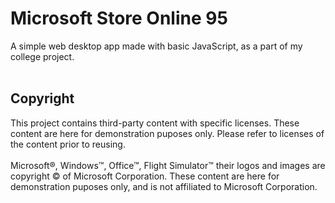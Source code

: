 # Microsoft Store Online 95

A simple web desktop app made with basic JavaScript, as a part of my college project.<br>
<br>

## Copyright
This project contains third-party content with specific licenses. These content are here for demonstration puposes only. Please refer to licenses of the content prior to reusing.<br>
<br>
Microsoft®, Windows™, Office™, Flight Simulator™ their logos and images are copyright © of Microsoft Corporation. These content are here for demonstration puposes only, and is not affiliated to Microsoft Corporation.<br>
